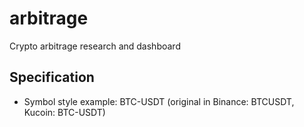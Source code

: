 # arbitrage
Crypto arbitrage research and dashboard

## Specification

- Symbol style example: BTC-USDT (original in Binance: BTCUSDT, Kucoin: BTC-USDT)